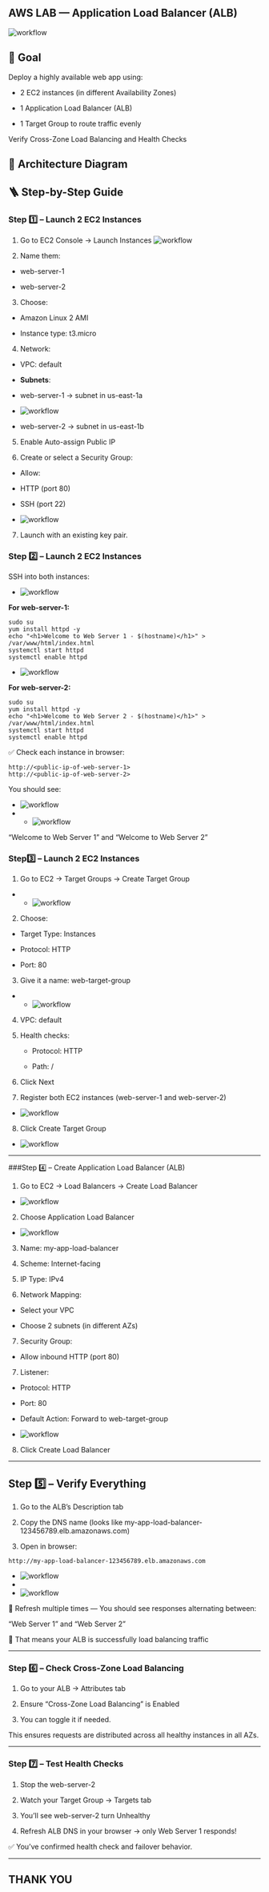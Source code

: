 ## AWS LAB — Application Load Balancer (ALB)
![workflow](images/workflow.png)

## 🎯 Goal
 Deploy a highly available web app using:

 - 2 EC2 instances (in different Availability Zones)

 - 1 Application Load Balancer (ALB)

 - 1 Target Group to route traffic evenly

 Verify Cross-Zone Load Balancing and Health Checks
 
 
## 🧩 Architecture Diagram

## 🪜 Step-by-Step Guide
### Step 1️⃣ – Launch 2 EC2 Instances
1. Go to EC2 Console → Launch Instances
   ![workflow](images/ec21.png)

3. Name them:
  - web-server-1

  - web-server-2

3. Choose:
  - Amazon Linux 2 AMI

  - Instance type: t3.micro

4. Network:

  - VPC: default

  - **Subnets**:
  - web-server-1 → subnet in us-east-1a
  -   ![workflow](images/ec22.png)

  - web-server-2 → subnet in us-east-1b  
5. Enable Auto-assign Public IP

6. Create or select a Security Group:

 - Allow:

  - HTTP (port 80)

  - SSH (port 22)
  - ![workflow](images/ec2-3.png)

7. Launch with an existing key pair.
  
### Step 2️⃣ – Launch 2 EC2 Instances
SSH into both instances: 
  - ![workflow](images/ec2-4.png)

**For web-server-1:**
```
sudo su
yum install httpd -y
echo "<h1>Welcome to Web Server 1 - $(hostname)</h1>" > /var/www/html/index.html
systemctl start httpd
systemctl enable httpd
```
  - ![workflow](images/ec2-5.png)

**For web-server-2:**
```
sudo su
yum install httpd -y
echo "<h1>Welcome to Web Server 2 - $(hostname)</h1>" > /var/www/html/index.html
systemctl start httpd
systemctl enable httpd
```
✅ Check each instance in browser:

```
http://<public-ip-of-web-server-1>
http://<public-ip-of-web-server-2>
```
You should see:
  - ![workflow](images/ec2-6.png)
  -   - ![workflow](images/ec2-7.png)



“Welcome to Web Server 1” and “Welcome to Web Server 2”

### Step3️⃣  – Launch 2 EC2 Instances
1. Go to EC2 → Target Groups → Create Target Group
  -   - ![workflow](images/tar1.png)

2. Choose:

  - Target Type: Instances

  - Protocol: HTTP

  - Port: 80

3. Give it a name: web-target-group
  -   - ![workflow](images/tar2.png)

4. VPC: default

5. Health checks:

   - Protocol: HTTP

   - Path: /

6. Click Next

7. Register both EC2 instances (web-server-1 and web-server-2)
  - ![workflow](images/tar3.png)

8. Click Create Target Group
  - ![workflow](images/tar4.png)

---
###Step 4️⃣ – Create Application Load Balancer (ALB)
1. Go to EC2 → Load Balancers → Create Load Balancer
  - ![workflow](images/load1.png)

2. Choose Application Load Balancer
  - ![workflow](images/load2.png)

3. Name: my-app-load-balancer
4. Scheme: Internet-facing

5. IP Type: IPv4

6. Network Mapping:

  - Select your VPC

  - Choose 2 subnets (in different AZs)

7. Security Group:

  - Allow inbound HTTP (port 80)

7. Listener:

  - Protocol: HTTP

  - Port: 80

  - Default Action: Forward to web-target-group
  - ![workflow](images/load3.png)

8. Click Create Load Balancer

---

## Step 5️⃣ – Verify Everything

1. Go to the ALB’s Description tab

2. Copy the DNS name (looks like my-app-load-balancer-123456789.elb.amazonaws.com)

3. Open in browser:
```
http://my-app-load-balancer-123456789.elb.amazonaws.com
```
  - ![workflow](images/out2.png)
  - 
  - ![workflow](images/out1.png)


🔁 Refresh multiple times —
You should see responses alternating between:

“Web Server 1” and “Web Server 2”

🎉 That means your ALB is successfully load balancing traffic

---
### Step 6️⃣ – Check Cross-Zone Load Balancing

1. Go to your ALB → Attributes tab

2. Ensure “Cross-Zone Load Balancing” is Enabled

3. You can toggle it if needed.

This ensures requests are distributed across all healthy instances in all AZs.

---
### Step 7️⃣ – Test Health Checks

1. Stop the web-server-2

2. Watch your Target Group → Targets tab

3. You’ll see web-server-2 turn Unhealthy

4. Refresh ALB DNS in your browser → only Web Server 1 responds!

✅ You’ve confirmed health check and failover behavior.


---
## THANK YOU 
